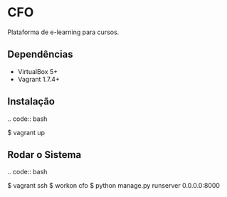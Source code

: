 CFO
=============

Plataforma de e-learning para cursos.

Dependências
------------

* VirtualBox 5+
* Vagrant 1.7.4+

Instalação
----------

.. code:: bash

   $ vagrant up

Rodar o Sistema
---------------

.. code:: bash

   $ vagrant ssh
   <vagrant-machine> $ workon cfo
   <vagrant-machine> $ python manage.py runserver 0.0.0.0:8000
